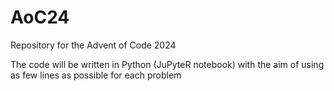 # AoC24

Repository for the Advent of Code 2024

The code will be written in Python (JuPyteR notebook) with the aim of using as few lines as possible for each problem
